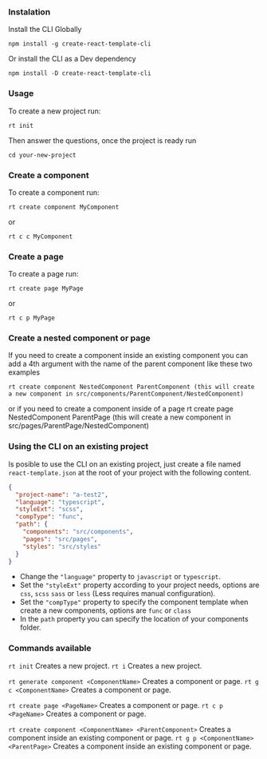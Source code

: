 ### Instalation

Install the CLI Globally

    npm install -g create-react-template-cli

Or install the CLI as a Dev dependency

    npm install -D create-react-template-cli

### Usage

To create a new project run:

    rt init

Then answer the questions, once the project is ready run

    cd your-new-project

### Create a component

To create a component run:

    rt create component MyComponent

or

    rt c c MyComponent

### Create a page

To create a page run:

    rt create page MyPage

or

    rt c p MyPage

### Create a nested component or page

If you need to create a component inside an existing component you can add a 4th argument with the name of the parent component like these two examples

    rt create component NestedComponent ParentComponent (this will create a new component in src/components/ParentComponent/NestedComponent)

or if you need to create a component inside of a page
rt create page NestedComponent ParentPage (this will create a new component in src/pages/ParentPage/NestedComponent)

### Using the CLI on an existing project

Is posible to use the CLI on an existing project, just create a file named `react-template.json` at the root of your project with the following content.

```json
{
  "project-name": "a-test2",
  "language": "typescript",
  "styleExt": "scss",
  "compType": "func",
  "path": {
    "components": "src/components",
    "pages": "src/pages",
    "styles": "src/styles"
  }
}
```

- Change the `"language"` property to `javascript` or `typescript`.
- Set the `"styleExt"` property according to your project needs, options are `css`, `scss` `sass` or `less` (Less requires manual configuration).
- Set the `"compType"` property to specify the component template when create a new components, options are `func` or `class`
- In the `path` property you can specify the location of your components folder.

### Commands available

`rt init` Creates a new project.
`rt i` Creates a new project.

`rt generate component <ComponentName>` Creates a component or page.
`rt g c <ComponentName>` Creates a component or page.

`rt create page <PageName>` Creates a component or page.
`rt c p <PageName>` Creates a component or page.

`rt create component <ComponentName> <ParentComponent>` Creates a component inside an existing component or page.
`rt g p <ComponentName> <ParentPage>` Creates a component inside an existing component or page.
